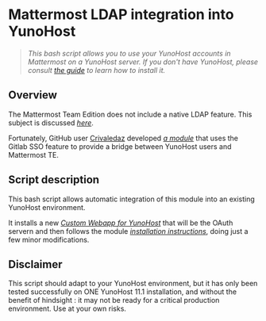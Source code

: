 # Mattermost LDAP integration into YunoHost
> *This bash script allows you to use your YunoHost accounts in Mattermost on a YunoHost server.
If you don't have YunoHost, please consult [the guide](https://yunohost.org/#/install) to learn how to install it.*

## Overview
The Mattermost Team Edition does not include a native LDAP feature. This subject is discussed [*here*](https://github.com/YunoHost-Apps/mattermost_ynh/issues/58).

Fortunately, GitHub user [Crivaledaz](https://github.com/Crivaledaz) developed [*a module*](https://github.com/Crivaledaz/Mattermost-LDAP) that uses the Gitlab SSO feature to provide a bridge between YunoHost users and Mattermost TE.

## Script description
This bash script allows automatic integration of this module into an existing YunoHost environment.

It installs a new [*Custom Webapp for YunoHost*](https://github.com/YunoHost-Apps/my_webapp_ynh) that will be the OAuth servern and then follows the module [*installation instructions*](https://github.com/Crivaledaz/Mattermost-LDAP/blob/master/BareMetal.md), doing just a few minor modifications.

## Disclaimer
This script should adapt to your YunoHost environment, but it has only been tested successfully on ONE YunoHost 11.1 installation, and without the benefit of hindsight : it may not be ready for a critical production environment. Use at your own risks.